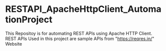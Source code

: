 # RESTAPI_ApacheHttpClient_AutomationProject
This Repositoy is for automating REST APIs using Apache HTTP Client. REST APIs Used in this project are sample APIs from "https://reqres.in/" Website
